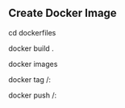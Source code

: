 ## Create Docker Image

cd dockerfiles

docker build .

docker images

docker tag <ID> <User>/<Image>:<Ver>

docker push <User>/<Image>:<Ver>
